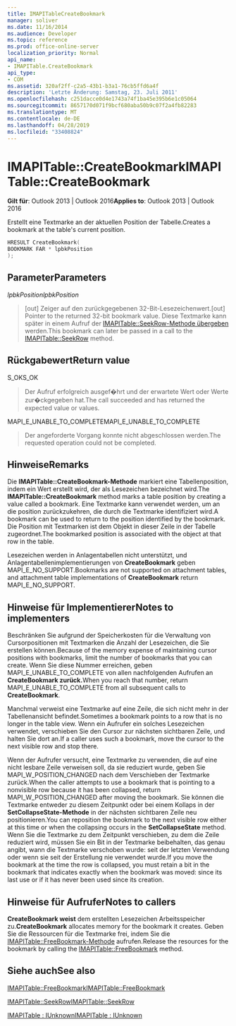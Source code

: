 ```yaml
---
title: IMAPITableCreateBookmark
manager: soliver
ms.date: 11/16/2014
ms.audience: Developer
ms.topic: reference
ms.prod: office-online-server
localization_priority: Normal
api_name:
- IMAPITable.CreateBookmark
api_type:
- COM
ms.assetid: 320af2ff-c2a5-43b1-b3a1-76cb5ffd6a4f
description: 'Letzte Änderung: Samstag, 23. Juli 2011'
ms.openlocfilehash: c251dacce0d4e1743a74f1ba45e395b6e1c05064
ms.sourcegitcommit: 8657170d071f9bcf680aba50b9c07f2a4fb82283
ms.translationtype: MT
ms.contentlocale: de-DE
ms.lasthandoff: 04/28/2019
ms.locfileid: "33408824"
---
```

# <a name="imapitablecreatebookmark"></a><span data-ttu-id="04e24-103">IMAPITable::CreateBookmark</span><span class="sxs-lookup"><span data-stu-id="04e24-103">IMAPITable::CreateBookmark</span></span>

  
  
<span data-ttu-id="04e24-104">**Gilt für**: Outlook 2013 | Outlook 2016</span><span class="sxs-lookup"><span data-stu-id="04e24-104">**Applies to**: Outlook 2013 | Outlook 2016</span></span> 
  
<span data-ttu-id="04e24-105">Erstellt eine Textmarke an der aktuellen Position der Tabelle.</span><span class="sxs-lookup"><span data-stu-id="04e24-105">Creates a bookmark at the table's current position.</span></span>
  
```cpp
HRESULT CreateBookmark(
BOOKMARK FAR * lpbkPosition
);
```

## <a name="parameters"></a><span data-ttu-id="04e24-106">Parameter</span><span class="sxs-lookup"><span data-stu-id="04e24-106">Parameters</span></span>

 <span data-ttu-id="04e24-107">_lpbkPosition_</span><span class="sxs-lookup"><span data-stu-id="04e24-107">_lpbkPosition_</span></span>
  
> <span data-ttu-id="04e24-108">[out] Zeiger auf den zurückgegebenen 32-Bit-Lesezeichenwert.</span><span class="sxs-lookup"><span data-stu-id="04e24-108">[out] Pointer to the returned 32-bit bookmark value.</span></span> <span data-ttu-id="04e24-109">Diese Textmarke kann später in einem Aufruf der [IMAPITable::SeekRow-Methode übergeben](imapitable-seekrow.md) werden.</span><span class="sxs-lookup"><span data-stu-id="04e24-109">This bookmark can later be passed in a call to the [IMAPITable::SeekRow](imapitable-seekrow.md) method.</span></span> 
    
## <a name="return-value"></a><span data-ttu-id="04e24-110">Rückgabewert</span><span class="sxs-lookup"><span data-stu-id="04e24-110">Return value</span></span>

<span data-ttu-id="04e24-111">S_OK</span><span class="sxs-lookup"><span data-stu-id="04e24-111">S_OK</span></span> 
  
> <span data-ttu-id="04e24-112">Der Aufruf erfolgreich ausgef�hrt und der erwartete Wert oder Werte zur�ckgegeben hat.</span><span class="sxs-lookup"><span data-stu-id="04e24-112">The call succeeded and has returned the expected value or values.</span></span>
    
<span data-ttu-id="04e24-113">MAPI_E_UNABLE_TO_COMPLETE</span><span class="sxs-lookup"><span data-stu-id="04e24-113">MAPI_E_UNABLE_TO_COMPLETE</span></span> 
  
> <span data-ttu-id="04e24-114">Der angeforderte Vorgang konnte nicht abgeschlossen werden.</span><span class="sxs-lookup"><span data-stu-id="04e24-114">The requested operation could not be completed.</span></span>
    
## <a name="remarks"></a><span data-ttu-id="04e24-115">Hinweise</span><span class="sxs-lookup"><span data-stu-id="04e24-115">Remarks</span></span>

<span data-ttu-id="04e24-116">Die **IMAPITable::CreateBookmark-Methode** markiert eine Tabellenposition, indem ein Wert erstellt wird, der als Lesezeichen bezeichnet wird.</span><span class="sxs-lookup"><span data-stu-id="04e24-116">The **IMAPITable::CreateBookmark** method marks a table position by creating a value called a bookmark.</span></span> <span data-ttu-id="04e24-117">Eine Textmarke kann verwendet werden, um an die position zurückzukehren, die durch die Textmarke identifiziert wird.</span><span class="sxs-lookup"><span data-stu-id="04e24-117">A bookmark can be used to return to the position identified by the bookmark.</span></span> <span data-ttu-id="04e24-118">Die Position mit Textmarken ist dem Objekt in dieser Zeile in der Tabelle zugeordnet.</span><span class="sxs-lookup"><span data-stu-id="04e24-118">The bookmarked position is associated with the object at that row in the table.</span></span> 
  
<span data-ttu-id="04e24-119">Lesezeichen werden in Anlagentabellen nicht unterstützt, und Anlagentabellenimplementierungen von **CreateBookmark** geben MAPI_E_NO_SUPPORT.</span><span class="sxs-lookup"><span data-stu-id="04e24-119">Bookmarks are not supported on attachment tables, and attachment table implementations of **CreateBookmark** return MAPI_E_NO_SUPPORT.</span></span> 
  
## <a name="notes-to-implementers"></a><span data-ttu-id="04e24-120">Hinweise für Implementierer</span><span class="sxs-lookup"><span data-stu-id="04e24-120">Notes to implementers</span></span>

<span data-ttu-id="04e24-121">Beschränken Sie aufgrund der Speicherkosten für die Verwaltung von Cursorpositionen mit Textmarken die Anzahl der Lesezeichen, die Sie erstellen können.</span><span class="sxs-lookup"><span data-stu-id="04e24-121">Because of the memory expense of maintaining cursor positions with bookmarks, limit the number of bookmarks that you can create.</span></span> <span data-ttu-id="04e24-122">Wenn Sie diese Nummer erreichen, geben MAPI_E_UNABLE_TO_COMPLETE von allen nachfolgenden Aufrufen an **CreateBookmark zurück.**</span><span class="sxs-lookup"><span data-stu-id="04e24-122">When you reach that number, return MAPI_E_UNABLE_TO_COMPLETE from all subsequent calls to **CreateBookmark**.</span></span>
  
<span data-ttu-id="04e24-123">Manchmal verweist eine Textmarke auf eine Zeile, die sich nicht mehr in der Tabellenansicht befindet.</span><span class="sxs-lookup"><span data-stu-id="04e24-123">Sometimes a bookmark points to a row that is no longer in the table view.</span></span> <span data-ttu-id="04e24-124">Wenn ein Aufrufer ein solches Lesezeichen verwendet, verschieben Sie den Cursor zur nächsten sichtbaren Zeile, und halten Sie dort an.</span><span class="sxs-lookup"><span data-stu-id="04e24-124">If a caller uses such a bookmark, move the cursor to the next visible row and stop there.</span></span> 
  
<span data-ttu-id="04e24-125">Wenn der Aufrufer versucht, eine Textmarke zu verwenden, die auf eine nicht lesbare Zeile verweisen soll, da sie reduziert wurde, geben Sie MAPI_W_POSITION_CHANGED nach dem Verschieben der Textmarke zurück.</span><span class="sxs-lookup"><span data-stu-id="04e24-125">When the caller attempts to use a bookmark that is pointing to a nonvisible row because it has been collapsed, return MAPI_W_POSITION_CHANGED after moving the bookmark.</span></span> <span data-ttu-id="04e24-126">Sie können die Textmarke entweder zu diesem Zeitpunkt oder bei einem Kollaps in der **SetCollapseState-Methode** in der nächsten sichtbaren Zeile neu positionieren.</span><span class="sxs-lookup"><span data-stu-id="04e24-126">You can reposition the bookmark to the next visible row either at this time or when the collapsing occurs in the **SetCollapseState** method.</span></span> <span data-ttu-id="04e24-127">Wenn Sie die Textmarke zu dem Zeitpunkt verschieben, zu dem die Zeile reduziert wird, müssen Sie ein Bit in der Textmarke beibehalten, das genau angibt, wann die Textmarke verschoben wurde: seit der letzten Verwendung oder wenn sie seit der Erstellung nie verwendet wurde.</span><span class="sxs-lookup"><span data-stu-id="04e24-127">If you move the bookmark at the time the row is collapsed, you must retain a bit in the bookmark that indicates exactly when the bookmark was moved: since its last use or if it has never been used since its creation.</span></span> 
  
## <a name="notes-to-callers"></a><span data-ttu-id="04e24-128">Hinweise für Aufrufer</span><span class="sxs-lookup"><span data-stu-id="04e24-128">Notes to callers</span></span>

 <span data-ttu-id="04e24-129">**CreateBookmark weist** dem erstellten Lesezeichen Arbeitsspeicher zu.</span><span class="sxs-lookup"><span data-stu-id="04e24-129">**CreateBookmark** allocates memory for the bookmark it creates.</span></span> <span data-ttu-id="04e24-130">Geben Sie die Ressourcen für die Textmarke frei, indem Sie die [IMAPITable::FreeBookmark-Methode](imapitable-freebookmark.md) aufrufen.</span><span class="sxs-lookup"><span data-stu-id="04e24-130">Release the resources for the bookmark by calling the [IMAPITable::FreeBookmark](imapitable-freebookmark.md) method.</span></span> 
  
## <a name="see-also"></a><span data-ttu-id="04e24-131">Siehe auch</span><span class="sxs-lookup"><span data-stu-id="04e24-131">See also</span></span>



[<span data-ttu-id="04e24-132">IMAPITable::FreeBookmark</span><span class="sxs-lookup"><span data-stu-id="04e24-132">IMAPITable::FreeBookmark</span></span>](imapitable-freebookmark.md)
  
[<span data-ttu-id="04e24-133">IMAPITable::SeekRow</span><span class="sxs-lookup"><span data-stu-id="04e24-133">IMAPITable::SeekRow</span></span>](imapitable-seekrow.md)
  
[<span data-ttu-id="04e24-134">IMAPITable : IUnknown</span><span class="sxs-lookup"><span data-stu-id="04e24-134">IMAPITable : IUnknown</span></span>](imapitableiunknown.md)

